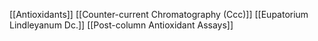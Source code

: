 [[Antioxidants]]
[[Counter-current Chromatography (Ccc)]]
[[Eupatorium Lindleyanum Dc.]]
[[Post-column Antioxidant Assays]]
